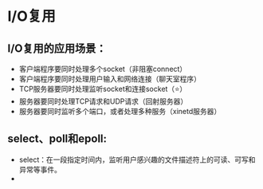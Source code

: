 # I/O复用

## I/O复用的应用场景：
- 客户端程序要同时处理多个socket（非阻塞connect）
- 客户端程序要同时处理用户输入和网络连接（聊天室程序）
- TCP服务器要同时处理监听socket和连接socket（:star:）
- 服务器要同时处理TCP请求和UDP请求（回射服务器）
- 服务器要同时监听多个端口，或者处理多种服务（xinetd服务器）

## select、poll和epoll:
- select：在一段指定时间内，监听用户感兴趣的文件描述符上的可读、可写和异常等事件。
- 